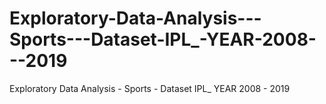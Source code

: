 # Exploratory-Data-Analysis---Sports---Dataset-IPL_-YEAR-2008---2019
Exploratory Data Analysis - Sports - Dataset IPL_ YEAR 2008 - 2019
